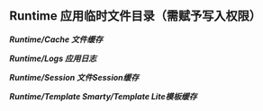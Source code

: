 ## Runtime 应用临时文件目录（需赋予写入权限）

***Runtime/Cache 文件缓存***

***Runtime/Logs 应用日志***

***Runtime/Session 文件Session缓存***

***Runtime/Template Smarty/Template Lite模板缓存***